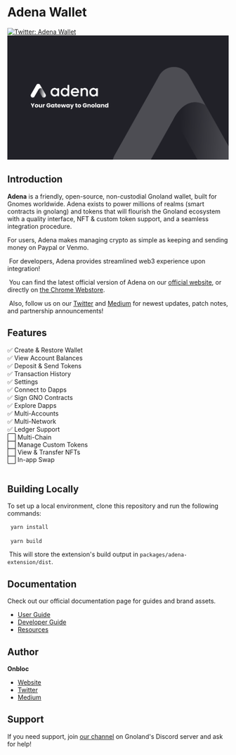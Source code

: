 # Adena Wallet

[![Twitter: Adena Wallet](https://img.shields.io/twitter/follow/adenaapp?style=social)](https://twitter.com/adenaapp)
![Banner](banner.png)
​

## Introduction

**Adena** is a friendly, open-source, non-custodial Gnoland wallet, built for Gnomes worldwide. Adena exists to power millions of realms (smart contracts in gnolang) and tokens that will flourish the Gnoland ecosystem with a quality interface, NFT & custom token support, and a seamless integration procedure.
​

For users, Adena makes managing crypto as simple as keeping and sending money on Paypal or Venmo.

​
For developers, Adena provides streamlined web3 experience upon integration!

​
You can find the latest official version of Adena on our [official website](https://adena.app/), or directly on [the Chrome Webstore](https://chrome.google.com/webstore/detail/adena/oefglhbffgfkcpboeackfgdagmlnihnh).

​
Also, follow us on our [Twitter](https://twitter.com/adenaapp) and [Medium](https://medium.com/@adena.app) for newest updates, patch notes, and partnership announcements!
​

## Features

✅ Create & Restore Wallet <br>
✅ View Account Balances <br>
✅ Deposit & Send Tokens <br>
✅ Transaction History <br>
✅ Settings <br>
✅ Connect to Dapps <br>
✅ Sign GNO Contracts <br>
✅ Explore Dapps <br>
✅ Multi-Accounts <br>
✅ Multi-Network <br>
✅ Ledger Support <br>
⬜ Multi-Chain <br>
⬜ Manage Custom Tokens <br>
⬜ View & Transfer NFTs <br>
⬜ In-app Swap <br>
​

## Building Locally

To set up a local environment, clone this repository and run the following commands:

```
 yarn install
​
 yarn build
```

​
This will store the extension's build output in `packages/adena-extension/dist`.
​

## Documentation

Check out our official documentation page for guides and brand assets.

- ️[User Guide](https://docs.adena.app/user-guide)
- [Developer Guide](https://docs.adena.app/integrations/)
- [Resources](https://docs.adena.app/resources/)
  ​
  ​

## Author

**Onbloc**

- [Website](https://onbloc.xyz)
- [Twitter](https://twitter.com/onblocxyz)
- [Medium](https://medium.com/onbloc)
  ​
  ​

## Support

If you need support, join [our channel](https://discord.gg/6eTSyZ3569) on Gnoland's Discord server and ask for help!
